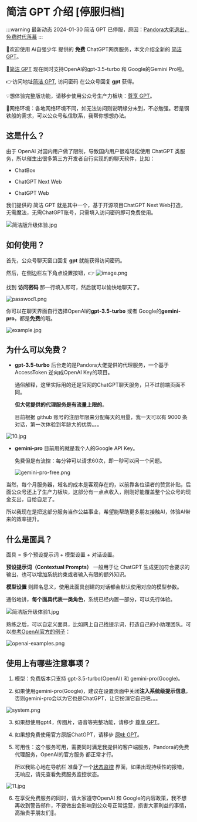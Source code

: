 # 简洁 GPT 介绍 [停服归档]

:::warning 最新动态 2024-01-30
简洁 GPT 已停服，原因：[Pandora大佬退出，免费时代落幕](/essay/Pandora-quit.md)
:::

🎉欢迎使用 Ai自强少年 提供的 **免费** ChatGPT网页服务，本文介绍全新的 [简洁GPT](https://simple.hugai.top)。

🎉[简洁 GPT](https://simple.hugai.top) 现在同时支持OpenAI的gpt-3.5-turbo 和 Google的Gemini Pro啦。

👉访问地址[简洁 GPT](https://simple.hugai.top), 访问密码 在公众号回复 **gpt** 获得。

💡想体验完整版功能，请移步使用公众号生产力板块：[尊享 GPT](/productivity/next.md)。

🚦网络环境：各地网络环境不同，如无法访问则说明缘分未到，不必勉强。若是钢铁般的需求，可以公众号私信联系，我帮你想想办法。

## 这是什么？

由于 OpenAI 对国内用户做了限制，导致国内用户很难轻松使用 ChatGPT 类服务，所以催生出很多第三方开发者自行实现的的聊天软件，比如：

- ChatBox

- ChatGPT Next Web

- ChatGPT Web

我们提供的 简洁 GPT 就是其中一个，基于开源项目ChatGPT Next Web打造，无需魔法，无需ChatGPT账号，只需填入访问密码即可免费使用。

![简洁版升级体验.jpg](simple/简洁版升级体验.jpg)

## 如何使用？

首先，公众号聊天窗口回复 **gpt** 就能获得访问密码。

然后，在侧边栏左下角点设置按钮，👉 ![image.png](simple/image.png)

找到 **访问密码** 那一行填入即可，然后就可以愉快地聊天了。

![passwod1.png](simple/passwod1.png)

你可以在聊天界面自行选择OpenAI的**gpt-3.5-turbo** 或者 Google的**gemini-pro**，都是**免费**的哦。

![example.jpg](simple/example.jpg)

## 为什么可以免费？

- **gpt-3.5-turbo** 后台走的是Pandora大佬提供的代理服务，一个基于AccessToken 逆向成OpenAI Key的项目。

    通俗解释，这里实际用的还是官网的ChatGPT聊天服务，只不过前端页面不同。

    **但大佬提供的代理服务是有流量上限的**。

    目前根据 github 账号的注册年限来分配每天的用量，我一天可以有 9000 条对话，第一次体验到年龄大的优势。。。

![10.jpg](simple/10.jpg)


- **gemini-pro** 目前用的就是我个人的Google API Key。

    免费但是有流控：每分钟可以请求60次，即一秒可以问一个问题。

    ![gemini-pro-free.png](simple/gemini-pro-free.png)

当然，每个月服务器，域名的成本是客观存在的，以前靠各位读者的赞赏补贴，后面公众号还上了生产力板块，这部分有一点点收入，刚刚好能覆盖整个公众号的现金支出，自给自足了。

所以我现在是把这部分服务当作公益事业，希望能帮助更多朋友接触AI，体验AI带来的效率提升。

## 什么是面具？

面具 = 多个预设提示词 + 模型设置 + 对话设置。

**预设提示词（Contextual Prompts）** 一般用于让 ChatGPT 生成更加符合要求的输出，也可以增加系统约束或者输入有限的额外知识。

**模型设置** 则顾名思义，使用此面具创建的对话都会默认使用对应的模型参数。

通俗地讲，**每个面具代表一类角色**，系统已经内置一部分，可以先行体验。

![简洁版升级体验1.jpg](simple/简洁版升级体验1.jpg)



熟练之后，可以自定义面具，比如网上自己找提示词，打造自己的小助理团队。可以[参考OpenAI官方的例子](https://platform.openai.com/examples)：

![openai-examples.png](simple/openai-examples.png)

## 使用上有哪些注意事项？

1. 模型：免费版本只支持 gpt-3.5-turbo(OpenAI) 和 gemini-pro(Google)。

2. 如果使用gemini-pro(Google)，建议在设置页面中关闭**注入系统级提示信息**，否则gemini-pro会以为它也是ChatGPT，让它扮演它自己吧。。。

![system.png](simple/system.png)

3. 如果想使用gpt4，传图片，语音等完整功能，请移步 [尊享 GPT](https://next.hugai.top)。

4. 如果想免费使用官方原版ChatGPT，请移步 [原味 GPT](https://pandora.hugai.top)。

5. 可用性：这个服务可用，需要同时满足我提供的客户端服务，Pandora的免费代理服务，OpenAI的官方服务 都正常才行。

    所以我贴心地在导航栏 准备了一个[状态监控](https://status.hugai.top) 界面，如果出现持续性的报错，无响应，请先查看免费服务监控状态。


![11.jpg](simple/11.jpg)

6. 在享受免费服务的同时，请大家遵守OpenAI 和 Google的内容政策，我不想再收到警告邮件，不要做出会影响到公众号正常运营，损害大家利益的事情，高抬贵手朋友们🤷。

